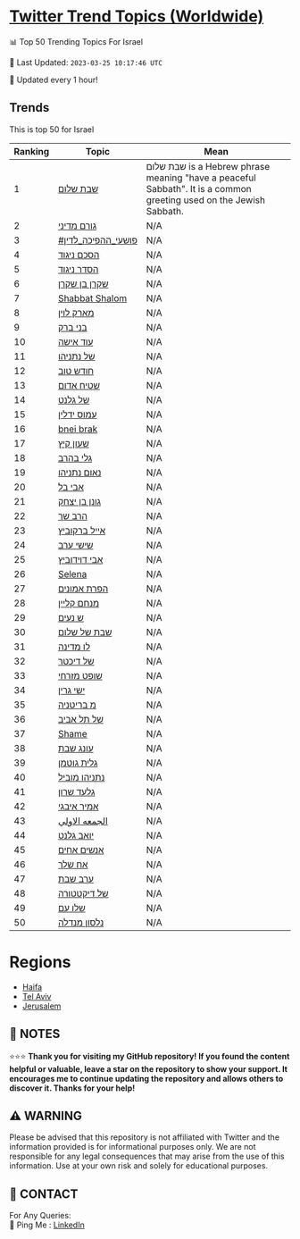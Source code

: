 [Twitter Trend Topics (Worldwide)](https://github.com/ErcinDedeoglu/Twitter-Trend-Topics)
==========


📊 Top 50 Trending Topics For Israel

📆 Last Updated: `2023-03-25 10:17:46 UTC`

🔧 Updated every 1 hour!


## Trends

This is top 50 for Israel

| Ranking | Topic | Mean |
| ------- | ------------ | ------------ |
| 1 | [שבת שלום](http://twitter.com/search?q=%d7%a9%d7%91%d7%aa+%d7%a9%d7%9c%d7%95%d7%9d) | שבת שלום is a Hebrew phrase meaning "have a peaceful Sabbath". It is a common greeting used on the Jewish Sabbath. |
| 2 | [גורם מדיני](http://twitter.com/search?q=%d7%92%d7%95%d7%a8%d7%9d+%d7%9e%d7%93%d7%99%d7%a0%d7%99) | N/A |
| 3 | [#פושעי_ההפיכה_לדין](http://twitter.com/search?q=%23%d7%a4%d7%95%d7%a9%d7%a2%d7%99_%d7%94%d7%94%d7%a4%d7%99%d7%9b%d7%94_%d7%9c%d7%93%d7%99%d7%9f) | N/A |
| 4 | [הסכם ניגוד](http://twitter.com/search?q=%d7%94%d7%a1%d7%9b%d7%9d+%d7%a0%d7%99%d7%92%d7%95%d7%93) | N/A |
| 5 | [הסדר ניגוד](http://twitter.com/search?q=%d7%94%d7%a1%d7%93%d7%a8+%d7%a0%d7%99%d7%92%d7%95%d7%93) | N/A |
| 6 | [שקרן בן שקרן](http://twitter.com/search?q=%d7%a9%d7%a7%d7%a8%d7%9f+%d7%91%d7%9f+%d7%a9%d7%a7%d7%a8%d7%9f) | N/A |
| 7 | [Shabbat Shalom](http://twitter.com/search?q=Shabbat+Shalom) | N/A |
| 8 | [מארק לוין](http://twitter.com/search?q=%d7%9e%d7%90%d7%a8%d7%a7+%d7%9c%d7%95%d7%99%d7%9f) | N/A |
| 9 | [בני ברק](http://twitter.com/search?q=%d7%91%d7%a0%d7%99+%d7%91%d7%a8%d7%a7) | N/A |
| 10 | [עוד אישה](http://twitter.com/search?q=%d7%a2%d7%95%d7%93+%d7%90%d7%99%d7%a9%d7%94) | N/A |
| 11 | [של נתניהו](http://twitter.com/search?q=%d7%a9%d7%9c+%d7%a0%d7%aa%d7%a0%d7%99%d7%94%d7%95) | N/A |
| 12 | [חודש טוב](http://twitter.com/search?q=%d7%97%d7%95%d7%93%d7%a9+%d7%98%d7%95%d7%91) | N/A |
| 13 | [שטיח אדום](http://twitter.com/search?q=%d7%a9%d7%98%d7%99%d7%97+%d7%90%d7%93%d7%95%d7%9d) | N/A |
| 14 | [של גלנט](http://twitter.com/search?q=%d7%a9%d7%9c+%d7%92%d7%9c%d7%a0%d7%98) | N/A |
| 15 | [עמוס ידלין](http://twitter.com/search?q=%d7%a2%d7%9e%d7%95%d7%a1+%d7%99%d7%93%d7%9c%d7%99%d7%9f) | N/A |
| 16 | [bnei brak](http://twitter.com/search?q=bnei+brak) | N/A |
| 17 | [שעון קיץ](http://twitter.com/search?q=%d7%a9%d7%a2%d7%95%d7%9f+%d7%a7%d7%99%d7%a5) | N/A |
| 18 | [גלי בהרב](http://twitter.com/search?q=%d7%92%d7%9c%d7%99+%d7%91%d7%94%d7%a8%d7%91) | N/A |
| 19 | [נאום נתניהו](http://twitter.com/search?q=%d7%a0%d7%90%d7%95%d7%9d+%d7%a0%d7%aa%d7%a0%d7%99%d7%94%d7%95) | N/A |
| 20 | [אבי בל](http://twitter.com/search?q=%d7%90%d7%91%d7%99+%d7%91%d7%9c) | N/A |
| 21 | [גונן בן יצחק](http://twitter.com/search?q=%d7%92%d7%95%d7%a0%d7%9f+%d7%91%d7%9f+%d7%99%d7%a6%d7%97%d7%a7) | N/A |
| 22 | [הרב שך](http://twitter.com/search?q=%d7%94%d7%a8%d7%91+%d7%a9%d7%9a) | N/A |
| 23 | [אייל ברקוביץ](http://twitter.com/search?q=%d7%90%d7%99%d7%99%d7%9c+%d7%91%d7%a8%d7%a7%d7%95%d7%91%d7%99%d7%a5) | N/A |
| 24 | [שישי ערב](http://twitter.com/search?q=%d7%a9%d7%99%d7%a9%d7%99+%d7%a2%d7%a8%d7%91) | N/A |
| 25 | [אבי דוידוביץ](http://twitter.com/search?q=%d7%90%d7%91%d7%99+%d7%93%d7%95%d7%99%d7%93%d7%95%d7%91%d7%99%d7%a5) | N/A |
| 26 | [Selena](http://twitter.com/search?q=Selena) | N/A |
| 27 | [הפרת אמונים](http://twitter.com/search?q=%d7%94%d7%a4%d7%a8%d7%aa+%d7%90%d7%9e%d7%95%d7%a0%d7%99%d7%9d) | N/A |
| 28 | [מנחם קליין](http://twitter.com/search?q=%d7%9e%d7%a0%d7%97%d7%9d+%d7%a7%d7%9c%d7%99%d7%99%d7%9f) | N/A |
| 29 | [ש נעים](http://twitter.com/search?q=%d7%a9+%d7%a0%d7%a2%d7%99%d7%9d) | N/A |
| 30 | [שבת של שלום](http://twitter.com/search?q=%d7%a9%d7%91%d7%aa+%d7%a9%d7%9c+%d7%a9%d7%9c%d7%95%d7%9d) | N/A |
| 31 | [לו מדינה](http://twitter.com/search?q=%d7%9c%d7%95+%d7%9e%d7%93%d7%99%d7%a0%d7%94) | N/A |
| 32 | [של דיכטר](http://twitter.com/search?q=%d7%a9%d7%9c+%d7%93%d7%99%d7%9b%d7%98%d7%a8) | N/A |
| 33 | [שופט מזרחי](http://twitter.com/search?q=%d7%a9%d7%95%d7%a4%d7%98+%d7%9e%d7%96%d7%a8%d7%97%d7%99) | N/A |
| 34 | [ישי גרין](http://twitter.com/search?q=%d7%99%d7%a9%d7%99+%d7%92%d7%a8%d7%99%d7%9f) | N/A |
| 35 | [מ בריטניה](http://twitter.com/search?q=%d7%9e+%d7%91%d7%a8%d7%99%d7%98%d7%a0%d7%99%d7%94) | N/A |
| 36 | [של תל אביב](http://twitter.com/search?q=%d7%a9%d7%9c+%d7%aa%d7%9c+%d7%90%d7%91%d7%99%d7%91) | N/A |
| 37 | [Shame](http://twitter.com/search?q=Shame) | N/A |
| 38 | [עונג שבת](http://twitter.com/search?q=%d7%a2%d7%95%d7%a0%d7%92+%d7%a9%d7%91%d7%aa) | N/A |
| 39 | [גלית גוטמן](http://twitter.com/search?q=%d7%92%d7%9c%d7%99%d7%aa+%d7%92%d7%95%d7%98%d7%9e%d7%9f) | N/A |
| 40 | [נתניהו מוביל](http://twitter.com/search?q=%d7%a0%d7%aa%d7%a0%d7%99%d7%94%d7%95+%d7%9e%d7%95%d7%91%d7%99%d7%9c) | N/A |
| 41 | [גלעד שרון](http://twitter.com/search?q=%d7%92%d7%9c%d7%a2%d7%93+%d7%a9%d7%a8%d7%95%d7%9f) | N/A |
| 42 | [אמיר איבגי](http://twitter.com/search?q=%d7%90%d7%9e%d7%99%d7%a8+%d7%90%d7%99%d7%91%d7%92%d7%99) | N/A |
| 43 | [الجمعه الاولي](http://twitter.com/search?q=%d8%a7%d9%84%d8%ac%d9%85%d8%b9%d9%87+%d8%a7%d9%84%d8%a7%d9%88%d9%84%d9%8a) | N/A |
| 44 | [יואב גלנט](http://twitter.com/search?q=%d7%99%d7%95%d7%90%d7%91+%d7%92%d7%9c%d7%a0%d7%98) | N/A |
| 45 | [אנשים אחים](http://twitter.com/search?q=%d7%90%d7%a0%d7%a9%d7%99%d7%9d+%d7%90%d7%97%d7%99%d7%9d) | N/A |
| 46 | [אח שלך](http://twitter.com/search?q=%d7%90%d7%97+%d7%a9%d7%9c%d7%9a) | N/A |
| 47 | [ערב שבת](http://twitter.com/search?q=%d7%a2%d7%a8%d7%91+%d7%a9%d7%91%d7%aa) | N/A |
| 48 | [של דיקטטורה](http://twitter.com/search?q=%d7%a9%d7%9c+%d7%93%d7%99%d7%a7%d7%98%d7%98%d7%95%d7%a8%d7%94) | N/A |
| 49 | [שלו עם](http://twitter.com/search?q=%d7%a9%d7%9c%d7%95+%d7%a2%d7%9d) | N/A |
| 50 | [נלסון מנדלה](http://twitter.com/search?q=%d7%a0%d7%9c%d7%a1%d7%95%d7%9f+%d7%9e%d7%a0%d7%93%d7%9c%d7%94) | N/A |



# Regions

* [Haifa](</Israel/Haifa.md>)
* [Tel Aviv](</Israel/Tel Aviv.md>)
* [Jerusalem](</Israel/Jerusalem.md>)



## 📝 NOTES

⭐⭐⭐ **Thank you for visiting my GitHub repository! If you found the content helpful or valuable, leave a star on the repository to show your support. It encourages me to continue updating the repository and allows others to discover it. Thanks for your help!**


## ⚠️ WARNING

Please be advised that this repository is not affiliated with Twitter and the information provided is for informational purposes only. We are not responsible for any legal consequences that may arise from the use of this information. Use at your own risk and solely for educational purposes.


## 📨 CONTACT

 For Any Queries:  
            🏓 Ping Me : [LinkedIn](https://www.linkedin.com/in/ercindedeoglu/)
